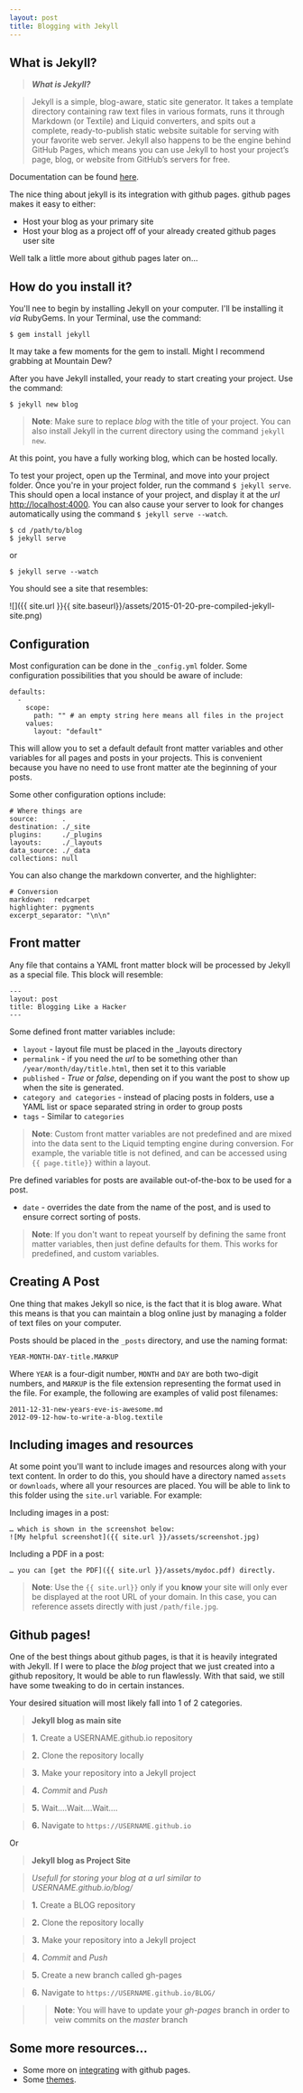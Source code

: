 ```yaml
---
layout: post
title: Blogging with Jekyll
---
```


## What is Jekyll?

> ***What is Jekyll?***

> Jekyll is a simple, blog-aware, static site generator. It takes a template directory containing raw text files in various formats, runs it through Markdown (or Textile) and Liquid converters, and spits out a complete, ready-to-publish static website suitable for serving with your favorite web server. Jekyll also happens to be the engine behind GitHub Pages, which means you can use Jekyll to host your project’s page, blog, or website from GitHub’s servers for free.

Documentation can be found [here](http://jekyllrb.com/docs/home/).

The nice thing about jekyll is its integration with github pages. github pages makes it easy to either:

- Host your blog as your primary site
- Host your blog as a project off of your already created github pages user site
 
Well talk a little more about github pages later on...

## How do you install it?

You'll nee to begin by installing Jekyll on your computer.  I'll be installing it *via* RubyGems.  In your Terminal, use the command:

```
$ gem install jekyll
```

It may take a few moments for the gem to install.  Might I recommend grabbing at Mountain Dew?

After you have Jekyll installed, your ready to start creating your project.  Use the command:

```
$ jekyll new blog
```

>**Note**: Make sure to replace *blog* with the title of your project.  You can also install Jekyll in the current directory using the command `jekyll new`.

At this point, you have a fully working blog, which can be hosted locally.

To test your project, open up the Terminal, and move into your project folder.  Once you're in your project folder, run the command `$ jekyll serve`.  This should open a local instance of your project, and display it at the *url* [http://localhost:4000](http://localhost:4000).  You can also cause your server to look for changes automatically using the command `$ jekyll serve --watch`.

```
$ cd /path/to/blog
$ jekyll serve
```
or

```
$ jekyll serve --watch
```

You should see a site that resembles:

![]({{ site.url }}{{ site.baseurl}}/assets/2015-01-20-pre-compiled-jekyll-site.png)

## Configuration

Most configuration can be done in the `_config.yml` folder.  Some configuration possibilities that you should be aware of include:

```
defaults:
  -
    scope:
      path: "" # an empty string here means all files in the project
    values:
      layout: "default"
```

This will allow you to set a default default front matter variables and other variables for  all pages and posts in your projects.  This is convenient because you have no need to use front matter ate the beginning of your posts.

Some other configuration options include:

```
# Where things are
source:      .
destination: ./_site
plugins:     ./_plugins
layouts:     ./_layouts
data_source: ./_data
collections: null
```

You can also change the markdown converter, and the highlighter:

```
# Conversion
markdown:  redcarpet
highlighter: pygments
excerpt_separator: "\n\n"
```

## Front matter

Any file that contains a YAML front matter block will be processed by Jekyll as a special file.  This block will resemble:

```
---
layout: post
title: Blogging Like a Hacker
---
```

Some defined front matter variables include:

- `layout` - layout file must be placed in the _layouts directory
- `permalink` - if you need the *url* to be something other than `/year/month/day/title.html`, then set it to this variable
- `published` - *True* or *false*, depending on if you want the post to show up when the site is generated.
- `category and categories` - instead of placing posts in folders, use a YAML list or space separated string in order to group posts
- `tags` - Similar to `categories`
 
> **Note**: Custom front matter variables are not predefined and are mixed into the data sent to the Liquid tempting engine during conversion.  For example, the variable title is not defined, and can be accessed using  `{{ page.title}}` within a layout.
	
Pre defined variables for posts are available out-of-the-box to be used for a post.

- `date` - overrides the date from the name of the post, and is used to ensure correct sorting of posts.
 
> **Note**: If you don't want to repeat yourself by defining the same front matter variables, then just define defaults for them.  This works for predefined, and custom variables.

## Creating A Post

One thing that makes Jekyll so nice, is the fact that it is blog aware.  What this means is that you can maintain a blog online just by managing a folder of text files on your computer.

Posts should be placed in the `_posts` directory, and use the naming format:

```
YEAR-MONTH-DAY-title.MARKUP
```

Where `YEAR` is a four-digit number, `MONTH` and `DAY` are both two-digit numbers, and `MARKUP` is the file extension representing the format used in the file. For example, the following are examples of valid post filenames:

```
2011-12-31-new-years-eve-is-awesome.md
2012-09-12-how-to-write-a-blog.textile
```

## Including images and resources

At some point you'll want to include images and resources along with your text content.  In order to do this, you should have a directory named `assets` or `downloads`, where all your resources are placed.  You will be able to link to this folder using the `site.url` variable.  For example:

Including images in a post:

```
… which is shown in the screenshot below:
![My helpful screenshot]({{ site.url }}/assets/screenshot.jpg)
```

Including a PDF in a post:

```
… you can [get the PDF]({{ site.url }}/assets/mydoc.pdf) directly.
```

> **Note**: Use the `{{ site.url}}` only if you **know** your site will only ever be displayed at the root URL of your domain.  In this case, you can reference assets directly with just `/path/file.jpg`.

## Github pages!

One of the best things about github pages, is that it is heavily integrated with Jekyll.  If I were to place the *blog* project that we just created into a github repository, It would be able to run flawlessly.  With that said, we still have some tweaking to do in certain instances.

Your desired situation will most likely fall into 1 of 2 categories.

> **Jekyll blog as main site**

> **1.** Create a USERNAME.github.io repository

> **2.** Clone the repository locally

> **3.** Make your repository into a Jekyll project

> **4.** *Commit* and *Push*

> **5.** Wait....Wait....Wait....

> **6.** Navigate to `https://USERNAME.github.io`

Or

> **Jekyll blog as Project Site**

> *Usefull for storing your blog at a url similar to USERNAME.github.io/blog/*

> **1.** Create a BLOG repository

> **2.** Clone the repository locally

> **3.** Make your repository into a Jekyll project

> **4.** *Commit* and *Push*

> **5.** Create a new branch called gh-pages

> **6.** Navigate to `https://USERNAME.github.io/BLOG/`

>> **Note**: You will have to update your *gh-pages* branch in order to veiw commits on the *master* branch


## Some more resources...

- Some more on [integrating](http://www.peteroome.com/2013/10/14/running-jekyll-on-github-pages.html) with github pages.
- Some [themes](http://jekyllthemes.org).




